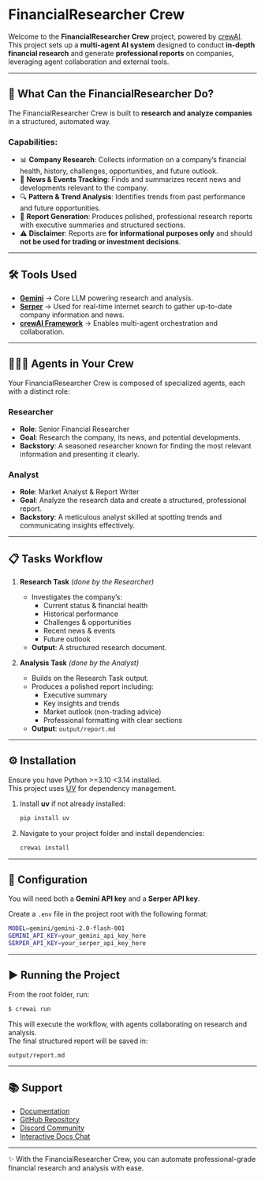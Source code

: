 # FinancialResearcher Crew

Welcome to the **FinancialResearcher Crew** project, powered by [crewAI](https://crewai.com).  
This project sets up a **multi-agent AI system** designed to conduct **in-depth financial research** and generate **professional reports** on companies, leveraging agent collaboration and external tools.  

---

## 🚀 What Can the FinancialResearcher Do?

The FinancialResearcher Crew is built to **research and analyze companies** in a structured, automated way.  

### Capabilities:
- 📊 **Company Research**: Collects information on a company’s financial health, history, challenges, opportunities, and future outlook.  
- 📰 **News & Events Tracking**: Finds and summarizes recent news and developments relevant to the company.  
- 🔍 **Pattern & Trend Analysis**: Identifies trends from past performance and future opportunities.  
- 📝 **Report Generation**: Produces polished, professional research reports with executive summaries and structured sections.  
- ⚠️ **Disclaimer**: Reports are **for informational purposes only** and should **not be used for trading or investment decisions**.  

---

## 🛠 Tools Used
- **[Gemini](https://deepmind.google/technologies/gemini/)** → Core LLM powering research and analysis.  
- **[Serper](https://serper.dev/)** → Used for real-time internet search to gather up-to-date company information and news.  
- **[crewAI Framework](https://github.com/crewAIInc/crewAI)** → Enables multi-agent orchestration and collaboration.  

---

## 🧑‍🤝‍🧑 Agents in Your Crew

Your FinancialResearcher Crew is composed of specialized agents, each with a distinct role:

### **Researcher**
- **Role**: Senior Financial Researcher  
- **Goal**: Research the company, its news, and potential developments.  
- **Backstory**: A seasoned researcher known for finding the most relevant information and presenting it clearly.  

### **Analyst**
- **Role**: Market Analyst & Report Writer  
- **Goal**: Analyze the research data and create a structured, professional report.  
- **Backstory**: A meticulous analyst skilled at spotting trends and communicating insights effectively.  

---

## 📋 Tasks Workflow

1. **Research Task** *(done by the Researcher)*  
   - Investigates the company’s:  
     - Current status & financial health  
     - Historical performance  
     - Challenges & opportunities  
     - Recent news & events  
     - Future outlook  
   - **Output**: A structured research document.  

2. **Analysis Task** *(done by the Analyst)*  
   - Builds on the Research Task output.  
   - Produces a polished report including:  
     - Executive summary  
     - Key insights and trends  
     - Market outlook (non-trading advice)  
     - Professional formatting with clear sections  
   - **Output**: `output/report.md`  

---

## ⚙️ Installation

Ensure you have Python >=3.10 <3.14 installed.  
This project uses [UV](https://docs.astral.sh/uv/) for dependency management.

1. Install **uv** if not already installed:
   ```bash
   pip install uv
   ```

2. Navigate to your project folder and install dependencies:
   ```bash
   crewai install
   ```

---

## 🔑 Configuration

You will need both a **Gemini API key** and a **Serper API key**.  

Create a `.env` file in the project root with the following format:

```bash
MODEL=gemini/gemini-2.0-flash-001
GEMINI_API_KEY=your_gemini_api_key_here
SERPER_API_KEY=your_serper_api_key_here
```

---

## ▶️ Running the Project

From the root folder, run:

```bash
$ crewai run
```

This will execute the workflow, with agents collaborating on research and analysis.  
The final structured report will be saved in:

```
output/report.md
```

---

## 📚 Support

- [Documentation](https://docs.crewai.com)  
- [GitHub Repository](https://github.com/joaomdmoura/crewai)  
- [Discord Community](https://discord.com/invite/X4JWnZnxPb)  
- [Interactive Docs Chat](https://chatg.pt/DWjSBZn)  

---

✨ With the FinancialResearcher Crew, you can automate professional-grade financial research and analysis with ease.  
